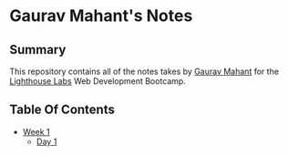 # Gaurav Mahant's Notes
## Summary

This repository contains all of the notes takes by [Gaurav Mahant](https://github.com/GMahant1) for the [Lighthouse Labs](https://www.lighthouselabs.ca/) Web Development Bootcamp.

## Table Of Contents

* [Week 1](/Week_1)
  * [Day 1](/Week_1/Day_1)